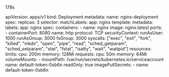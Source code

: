 178s

apiVersion: apps/v1
kind: Deployment
metadata:
  name: nginx-deployment
spec:
  replicas: 3
  selector:
    matchLabels:
      app: nginx
  template:
    metadata:
      labels:
        app: nginx
    spec:
      containers:
      - name: nginx
        image: nginx:latest
        ports:
        - containerPort: 8080
          name: http
          protocol: TCP
        securityContext:
          runAsUser: 1000
          runAsGroup: 3000
          fsGroup: 3000
          syscalls: ["exec", "exit", "fork", "killed", "mkdir", "open", "pipe", "read", "sched_getparam", "sched_setparam", "stat", "fstat", "isatty", "wait", "waitpid"]
        resources:
          limits:
            cpu: 200m
            memory: 128Mi
          requests:
            cpu: 50m
            memory: 64Mi
        volumeMounts:
        - mountPath: /var/run/secrets/kubernetes.io/serviceaccount
          name: default-token-0sb6n
          readOnly: true
      imagePullSecrets:
      - name: default-token-0sb6n
